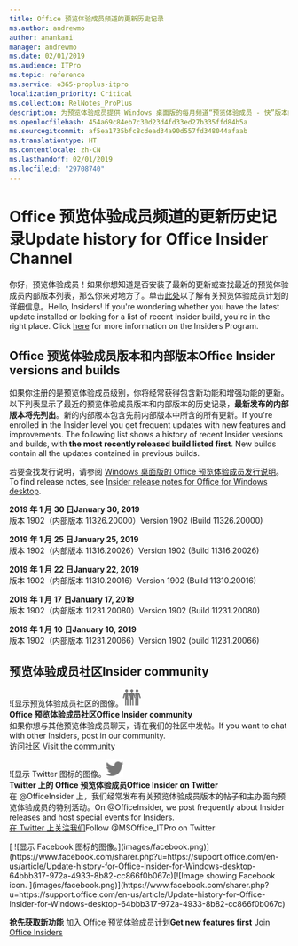 ```yaml
---
title: Office 预览体验成员频道的更新历史记录
ms.author: andrewmo
author: anankani
manager: andrewmo
ms.date: 02/01/2019
ms.audience: ITPro
ms.topic: reference
ms.service: o365-proplus-itpro
localization_priority: Critical
ms.collection: RelNotes_ProPlus
description: 为预览体验成员提供 Windows 桌面版的每月频道“预览体验成员 - 快”版本的更新历史记录
ms.openlocfilehash: 454a69c84eb7c30d23d4fd33ed27b335ffd84b5a
ms.sourcegitcommit: af5ea1735bfc8cdead34a90d557fd348044afaab
ms.translationtype: HT
ms.contentlocale: zh-CN
ms.lasthandoff: 02/01/2019
ms.locfileid: "29708740"
---
```

# <a name="update-history-for-office-insider-channel"></a><span data-ttu-id="94038-103">Office 预览体验成员频道的更新历史记录</span><span class="sxs-lookup"><span data-stu-id="94038-103">Update history for Office Insider Channel</span></span>

<span data-ttu-id="94038-p101">你好，预览体验成员！如果你想知道是否安装了最新的更新或查找最近的预览体验成员内部版本列表，那么你来对地方了。单击[此处](https://insider.office.com/)以了解有关预览体验成员计划的详细信息。</span><span class="sxs-lookup"><span data-stu-id="94038-p101">Hello, Insiders! If you're wondering whether you have the latest update installed or looking for a list of recent Insider build, you're in the right place. Click [here](https://insider.office.com/) for more information on the Insiders Program.</span></span>

## <a name="office-insider-versions-and-builds"></a><span data-ttu-id="94038-107">Office 预览体验成员版本和内部版本</span><span class="sxs-lookup"><span data-stu-id="94038-107">Office Insider versions and builds</span></span>

<span data-ttu-id="94038-p102">如果你注册的是预览体验成员级别，你将经常获得包含新功能和增强功能的更新。以下列表显示了最近的预览体验成员版本和内部版本的历史记录，**最新发布的内部版本将先列出**。新的内部版本包含先前内部版本中所含的所有更新。</span><span class="sxs-lookup"><span data-stu-id="94038-p102">If you're enrolled in the Insider level you get frequent updates with new features and improvements. The following list shows a history of recent Insider versions and builds, with **the most recently released build listed first**. New builds contain all the updates contained in previous builds.</span></span> 

<span data-ttu-id="94038-111">若要查找发行说明，请参阅 [Windows 桌面版的 Office 预览体验成员发行说明](https://support.office.com/zh-CN/article/insider-release-notes-for-office-for-windows-desktop-523b3d33-8f46-4c79-b427-fdcf40c0b433)。</span><span class="sxs-lookup"><span data-stu-id="94038-111">To find release notes, see [Insider release notes for Office for Windows desktop](https://support.office.com/zh-CN/article/insider-release-notes-for-office-for-windows-desktop-523b3d33-8f46-4c79-b427-fdcf40c0b433).</span></span>

<span data-ttu-id="94038-112">**2019 年 1 月 30 日**</span><span class="sxs-lookup"><span data-stu-id="94038-112">**January 30, 2019**</span></span><br/> <span data-ttu-id="94038-113">版本 1902（内部版本 11326.20000）</span><span class="sxs-lookup"><span data-stu-id="94038-113">Version 1902 (Build 11326.20000)</span></span><br/> 

<span data-ttu-id="94038-114">**2019 年 1 月 25 日**</span><span class="sxs-lookup"><span data-stu-id="94038-114">**January 25, 2019**</span></span><br/> <span data-ttu-id="94038-115">版本 1902（内部版本 11316.20026）</span><span class="sxs-lookup"><span data-stu-id="94038-115">Version 1902 (Build 11316.20026)</span></span><br/> 

<span data-ttu-id="94038-116">**2019 年 1 月 22 日**</span><span class="sxs-lookup"><span data-stu-id="94038-116">**January 22, 2019**</span></span><br/> <span data-ttu-id="94038-117">版本 1902（内部版本 11310.20016）</span><span class="sxs-lookup"><span data-stu-id="94038-117">Version 1902 (Build 11310.20016)</span></span><br/> 

<span data-ttu-id="94038-118">**2019 年 1 月 17 日**</span><span class="sxs-lookup"><span data-stu-id="94038-118">**January 17, 2019**</span></span><br/> <span data-ttu-id="94038-119">版本 1902（内部版本 11231.20080）</span><span class="sxs-lookup"><span data-stu-id="94038-119">Version 1902 (Build 11231.20080)</span></span><br/>

<span data-ttu-id="94038-120">**2019 年 1 月 10 日**</span><span class="sxs-lookup"><span data-stu-id="94038-120">**January 10, 2019**</span></span><br/> <span data-ttu-id="94038-121">版本 1902（内部版本 11231.20066）</span><span class="sxs-lookup"><span data-stu-id="94038-121">Version 1902 (build 11231.20066)</span></span><br/> 


## <a name="insider-community"></a><span data-ttu-id="94038-122">预览体验成员社区</span><span class="sxs-lookup"><span data-stu-id="94038-122">Insider community</span></span>

<span data-ttu-id="94038-123">![显示预览体验成员社区的图像。</span><span class="sxs-lookup"><span data-stu-id="94038-123">![Image showing insider community.</span></span> ](images/insidercommunity.png) <br/>
<span data-ttu-id="94038-124">**Office 预览体验成员社区**</span><span class="sxs-lookup"><span data-stu-id="94038-124">**Office Insider community**</span></span><br/> <span data-ttu-id="94038-125">如果你想与其他预览体验成员聊天，请在我们的社区中发帖。</span><span class="sxs-lookup"><span data-stu-id="94038-125">If you want to chat with other Insiders, post in our community.</span></span><br/><span data-ttu-id="94038-126"> 
[访问社区](https://go.microsoft.com/fwlink/?linkid=843493)</span><span class="sxs-lookup"><span data-stu-id="94038-126"> 
[Visit the community](https://go.microsoft.com/fwlink/?linkid=843493)</span></span><br/> 

<span data-ttu-id="94038-127">![显示 Twitter 图标的图像。</span><span class="sxs-lookup"><span data-stu-id="94038-127">![Image showing twitter icon.</span></span> ](images/twitter.png)<br/>
<span data-ttu-id="94038-128">**Twitter 上的 Office 预览体验成员**</span><span class="sxs-lookup"><span data-stu-id="94038-128">**Office Insider on Twitter**</span></span><br/> <span data-ttu-id="94038-129">在 @OfficeInsider 上，我们经常发布有关预览体验成员版本的帖子和主办面向预览体验成员的特别活动。</span><span class="sxs-lookup"><span data-stu-id="94038-129">On @OfficeInsider, we post frequently about Insider releases and host special events for Insiders.</span></span><br/><span data-ttu-id="94038-130"> 
[在 Twitter 上关注我们](https://go.microsoft.com/fwlink/?linkid=717717)</span><span class="sxs-lookup"><span data-stu-id="94038-130">Follow @MSOffice_ITPro on Twitter</span></span><br/> 

<span data-ttu-id="94038-131">
  [
  ![显示 Facebook 图标的图像。](images/facebook.png)](https://www.facebook.com/sharer.php?u=https://support.office.com/en-us/article/Update-history-for-Office-Insider-for-Windows-desktop-64bbb317-972a-4933-8b82-cc866f0b067c)</span><span class="sxs-lookup"><span data-stu-id="94038-131">[![Image showing Facebook icon. ](images/facebook.png)](https://www.facebook.com/sharer.php?u=https://support.office.com/en-us/article/Update-history-for-Office-Insider-for-Windows-desktop-64bbb317-972a-4933-8b82-cc866f0b067c)</span></span>


<span data-ttu-id="94038-132">**抢先获取新功能**
[加入 Office 预览体验成员计划](https://insider.office.com/)</span><span class="sxs-lookup"><span data-stu-id="94038-132">**Get new features first**
[Join Office Insiders](https://insider.office.com/)</span></span>